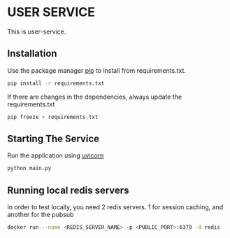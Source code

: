 # USER SERVICE

This is user-service.

## Installation

Use the package manager [pip](https://pip.pypa.io/en/stable/) to install from requirements.txt.

```bash
pip install -r requirements.txt
```

If there are changes in the dependencies, always update the requirements.txt

```bash
pip freeze > requirements.txt
```

## Starting The Service

Run the application using [uvicorn](https://www.uvicorn.org/)

```bash
python main.py
```

## Running local redis servers

In order to test locally, you need 2 redis servers. 1 for session caching, and another for the pubsub

```bash
docker run --name <REDIS_SERVER_NAME> -p <PUBLIC_PORT>:6379 -d redis
```